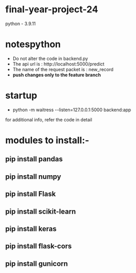 # final-year-project-24
python - 3.9.11

# notespython 
- Do not alter the code in backend.py
- The api url is : http://localhost:5000/predict
- The name of the request packet is : new_record
- **push changes only to the feature branch**

# startup
- python -m waitress --listen=127.0.0.1:5000 backend:app


for additional info, refer the code in detail

# modules to install:-
## pip install pandas
## pip install numpy
## pip install Flask
## pip install scikit-learn
## pip install keras
## pip install flask-cors
## pip install gunicorn

